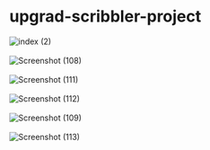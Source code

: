 # upgrad-scribbler-project

![index (2)](https://user-images.githubusercontent.com/72148597/104352202-62d54c80-552c-11eb-9e99-00d4037efd0f.png)
<br>
<br>
![Screenshot (108)](https://user-images.githubusercontent.com/72148597/104352719-0888bb80-552d-11eb-9b61-3c8fd03c8f4e.png)
<br>
<br>
![Screenshot (111)](https://user-images.githubusercontent.com/72148597/104353276-b98f5600-552d-11eb-8b35-74aa2cc8788d.png)
<br>
<br>
![Screenshot (112)](https://user-images.githubusercontent.com/72148597/104353547-02470f00-552e-11eb-9215-a27ff992dd37.png)
<br>
<br>
![Screenshot (109)](https://user-images.githubusercontent.com/72148597/104354146-ca8c9700-552e-11eb-90ea-08497a3920a4.png)
<br>
<br>
![Screenshot (113)](https://user-images.githubusercontent.com/72148597/104354493-44bd1b80-552f-11eb-9764-3167180e68de.png)


